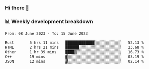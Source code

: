 ### Hi there 👋

### 📊 Weekly development breakdown
<!--START_SECTION:waka-->

```txt
From: 08 June 2023 - To: 15 June 2023

Rust       5 hrs 11 mins   █████████████░░░░░░░░░░░░   52.13 %
HTML       2 hrs 21 mins   ██████░░░░░░░░░░░░░░░░░░░   23.68 %
Other      1 hr 39 mins    ████▒░░░░░░░░░░░░░░░░░░░░   16.73 %
C++        19 mins         ▓░░░░░░░░░░░░░░░░░░░░░░░░   03.19 %
JSON       12 mins         ▓░░░░░░░░░░░░░░░░░░░░░░░░   02.14 %
```

<!--END_SECTION:waka-->
